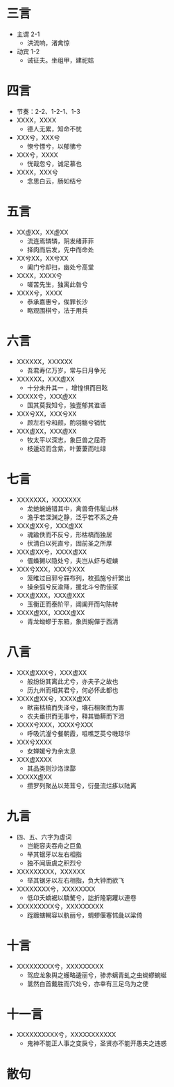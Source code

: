 # 三言
* 主谓 2-1
	* 洪流响，渚禽惊
* 动宾 1-2
	* 诫征夫。坐组甲，建祀姑
# 四言
* 节奏：2-2、1-2-1、1-3
* XXXX，XXXX
	* 德人无累，知命不忧
* XXX兮，XXX兮
	* 憭兮慓兮，以郁怫兮
* XXX兮，XXXX
	* 恍哉忽兮，诚足慕也
* XXXX，XXX兮
	* 念思白云，肠如结兮
# 五言
* XX虚XX，XX虚XX
	* 流连焉辚辚，阴发绪菲菲
	* 择肉而后发，先中而命处
* XX兮XX，XX兮XX
	* 阖门兮却扫，幽处兮高堂
* XXXX，XXXX兮
	* 嗟苦先生，独离此咎兮
* XXXX兮，XXXX
	* 恭承嘉惠兮，俟罪长沙
	* 略观围棋兮，法于用兵
# 六言
* XXXXXX，XXXXXX
	* 吾君寿亿万岁，常与日月争光
* XXXXXX，XXX虚XX
	* 十分未升其一 ，增惶惧而目眩
* XXXXX兮，XXX虚XX
	* 国其莫我知兮，独壹郁其谁语
* XXX兮XX，XXX兮XX
	* 顾左右兮和颜，酌羽觞兮销忧
* XXX虚XX，XXX虚XX
	* 牧太平以深志，象巨兽之屈奇
	* 枝逶迟而含紫，叶萋萋而吐绿
# 七言
* XXXXXXX，XXXXXXX
	* 龙虵蜿蜷错其中，禽兽奇伟髦山林
	* 澹乎若深渊之静，泛乎若不系之舟
* XXX虚XX兮，XXX虚XX
	* 魂踰佚而不反兮，形枯槁而独居
	* 伏清白以死直兮，固前圣之所厚
* XXX虚XX兮，XXXX虚XX
	* 偭蟂獭以隐处兮，夫岂从虾与蛭螾
* XXX兮XXX，XXX兮XXX
	* 笼睢过目郭兮罧布列，枚孤施兮纤繁出
	* 操余弧兮反渝降，援北斗兮酌佳浆
* XXX虚XXX，XXX虚XXX
	* 玉衡正而泰阶平，阊阖开而勾陈转
* XXXX虚XX，XXXX虚XX
	* 青龙蚴蟉于东箱，象舆婉僤于西清
# 八言
* XXX虚XXX兮，XXX虚XX
	* 般纷纷其离此尤兮，亦夫子之故也
	* 历九州而相其君兮，何必怀此都也
* XXXX虚XX兮，XXXX虚XX
	* 畎亩枯槁而失泽兮，壤石相聚而为害
	* 农夫垂拱而无事兮，释其锄耨而下泪
* XXXX兮XXX，XXXX兮XXX
	* 呼吸沆瀣兮餐朝霞，咀噍芝英兮嘰琼华
* XXX兮XXXX
	* 女婵媛兮为余太息
* XXX虚XXXX
	* 其品类则沙洛渌酃
* XXXXX虚XX
	* 攒罗列聚丛以茏茸兮，衍曼流烂痑以陆离
# 九言
* 四、五、六字为虚词
	* 岂能容夫吞舟之巨鱼
	* 举其锯牙以左右相指
	* 独不闻唐虞之积烈兮
* XXXXXXXXX，XXXXXX
	* 举其锯牙以左右相指，负大钟而欲飞
* XXXXXXXX兮，XXXXXXXX
	* 低卬夭蟜裾以驕驁兮，詘折隆窮躩以連卷
* XXXXXXXXX兮，XXXXXXXXX
	* 跮踱螛輵容以骫丽兮，蜩蟉偃寋怵彘以粱倚
# 十言
* XXXXXXXXX兮，XXXXXXXXX
	* 驾应龙象舆之蠖略逶丽兮，骖赤螭青虬之虫蚴蟉蜿蜒
	* 暠然白首戴胜而穴处兮，亦幸有三足乌为之使
# 十一言
* XXXXXXXXXX兮，XXXXXXXXXXX
	* 鬼神不能正人事之变戾兮，圣贤亦不能开愚夫之违惑
# 散句